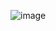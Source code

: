 ![image](https://github.com/rxaviersantos/versionamento/assets/85380530/13446328-2da9-483c-aa63-6ee235fb4d12)